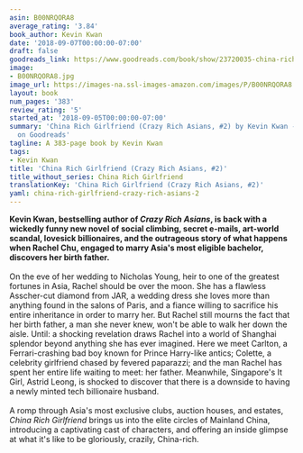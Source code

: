 ```yaml
---
asin: B00NRQORA8
average_rating: '3.84'
book_author: Kevin Kwan
date: '2018-09-07T00:00:00-07:00'
draft: false
goodreads_link: https://www.goodreads.com/book/show/23720035-china-rich-girlfriend
image:
- B00NRQORA8.jpg
image_url: https://images-na.ssl-images-amazon.com/images/P/B00NRQORA8.01._SCLZZZZZZZ.jpg
layout: book
num_pages: '383'
review_rating: '5'
started_at: '2018-09-05T00:00:00-07:00'
summary: 'China Rich Girlfriend (Crazy Rich Asians, #2) by Kevin Kwan - rated 3.84/5
  on Goodreads'
tagline: A 383-page book by Kevin Kwan
tags:
- Kevin Kwan
title: 'China Rich Girlfriend (Crazy Rich Asians, #2)'
title_without_series: China Rich Girlfriend
translationKey: 'China Rich Girlfriend (Crazy Rich Asians, #2)'
yaml: china-rich-girlfriend-crazy-rich-asians-2
---
```


<b>Kevin Kwan, bestselling author of <i>Crazy Rich Asians</i>, is back with a wickedly funny new novel of social climbing, secret e-mails, art-world scandal, lovesick billionaires, and the outrageous story of what happens when Rachel Chu, engaged to marry Asia's most eligible bachelor, discovers her birth father.<br /></b> <br />On the eve of her wedding to Nicholas Young, heir to one of the greatest fortunes in Asia, Rachel should be over the moon. She has a flawless Asscher-cut diamond from JAR, a wedding dress she loves more than anything found in the salons of Paris, and a fiance willing to sacrifice his entire inheritance in order to marry her. But Rachel still mourns the fact that her birth father, a man she never knew, won't be able to walk her down the aisle. Until: a shocking revelation draws Rachel into a world of Shanghai splendor beyond anything she has ever imagined. Here we meet Carlton, a Ferrari-crashing bad boy known for Prince Harry-like antics; Colette, a celebrity girlfriend chased by fevered paparazzi; and the man Rachel has spent her entire life waiting to meet: her father. Meanwhile, Singapore's It Girl, Astrid Leong, is shocked to discover that there is a downside to having a newly minted tech billionaire husband. <br /><br />A romp through Asia's most exclusive clubs, auction houses, and estates, <i>China Rich Girlfriend</i> brings us into the elite circles of Mainland China, introducing a captivating cast of characters, and offering an inside glimpse at what it's like to be gloriously, crazily, China-rich.